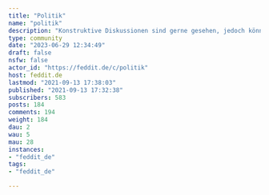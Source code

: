 ```yaml
---
title: "Politik" 
name: "politik"
description: "Konstruktive Diskussionen sind gerne gesehen, jedoch können politische Ansichten schnell die Gemüter erhitzen.Bitte bleibt sachlich,nicht geduldet werden neben den allgemeinen Regeln insbesondere- persönliche Anfeindungen, - [argumentum ad hominem](https://de.wikipedia.org/wiki/Argumentum_ad_hominem) Für den Austausch radikaler Standpunkte gibt es genügend [andere Instanzen](https://join-lemmy.org/).::: spoiler AttributionIcon made by [surang](https://www.flaticon.com/authors/surang):::"
type: community
date: "2023-06-29 12:34:49"
draft: false
nsfw: false
actor_id: "https://feddit.de/c/politik"
host: feddit.de
lastmod: "2021-09-13 17:38:03"
published: "2021-09-13 17:32:38"
subscribers: 583
posts: 184
comments: 194
weight: 184
dau: 2
wau: 5
mau: 28
instances:
- "feddit_de"
tags: 
- "feddit_de"

---
```

